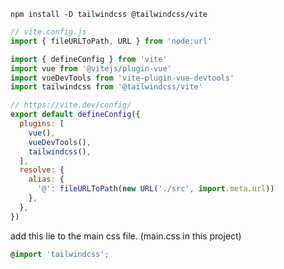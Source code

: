```shell
npm install -D tailwindcss @tailwindcss/vite
```

```javascript
// vite.config.js
import { fileURLToPath, URL } from 'node:url'

import { defineConfig } from 'vite'
import vue from '@vitejs/plugin-vue'
import vueDevTools from 'vite-plugin-vue-devtools'
import tailwindcss from '@tailwindcss/vite'

// https://vite.dev/config/
export default defineConfig({
  plugins: [
    vue(),
    vueDevTools(),
    tailwindcss(),
  ],
  resolve: {
    alias: {
      '@': fileURLToPath(new URL('./src', import.meta.url))
    },
  },
})
```

add this lie to the main css file. (main.css in this project)

```css
@import 'tailwindcss';
```